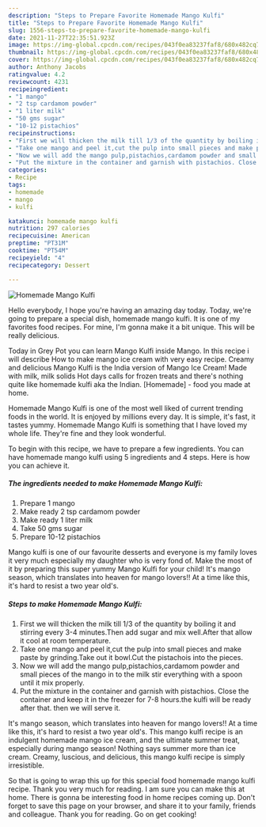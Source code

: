 ```yaml
---
description: "Steps to Prepare Favorite Homemade Mango Kulfi"
title: "Steps to Prepare Favorite Homemade Mango Kulfi"
slug: 1556-steps-to-prepare-favorite-homemade-mango-kulfi
date: 2021-11-27T22:35:51.923Z
image: https://img-global.cpcdn.com/recipes/043f0ea83237faf8/680x482cq70/homemade-mango-kulfi-recipe-main-photo.jpg
thumbnail: https://img-global.cpcdn.com/recipes/043f0ea83237faf8/680x482cq70/homemade-mango-kulfi-recipe-main-photo.jpg
cover: https://img-global.cpcdn.com/recipes/043f0ea83237faf8/680x482cq70/homemade-mango-kulfi-recipe-main-photo.jpg
author: Anthony Jacobs
ratingvalue: 4.2
reviewcount: 4231
recipeingredient:
- "1 mango"
- "2 tsp cardamom powder"
- "1 liter milk"
- "50 gms sugar"
- "10-12 pistachios"
recipeinstructions:
- "First we will thicken the milk till 1/3 of the quantity by boiling it and stirring every 3-4 minutes.Then add sugar and mix well.After that allow it cool at room temperature."
- "Take one mango and peel it,cut the pulp into small pieces and make paste by grinding.Take out it bowl.Cut the pistachois into the pieces."
- "Now we will add the mango pulp,pistachios,cardamom powder and small pieces of the mango in to the milk stir everything with a spoon until it mix properly."
- "Put the mixture in the container and garnish with pistachios. Close the container and keep it in the freezer for 7-8 hours.the kulfi will be ready after that. then we will serve it."
categories:
- Recipe
tags:
- homemade
- mango
- kulfi

katakunci: homemade mango kulfi 
nutrition: 297 calories
recipecuisine: American
preptime: "PT31M"
cooktime: "PT54M"
recipeyield: "4"
recipecategory: Dessert

---
```



![Homemade Mango Kulfi](https://img-global.cpcdn.com/recipes/043f0ea83237faf8/680x482cq70/homemade-mango-kulfi-recipe-main-photo.jpg)

Hello everybody, I hope you're having an amazing day today. Today, we're going to prepare a special dish, homemade mango kulfi. It is one of my favorites food recipes. For mine, I'm gonna make it a bit unique. This will be really delicious.

Today in Grey Pot you can learn Mango Kulfi inside Mango. In this recipe i will describe How to make mango ice cream with very easy recipe. Creamy and delicious Mango Kulfi is the India version of Mango Ice Cream! Made with milk, milk solids Hot days calls for frozen treats and there&#39;s nothing quite like homemade kulfi aka the Indian. [Homemade] - food you made at home.

Homemade Mango Kulfi is one of the most well liked of current trending foods in the world. It is enjoyed by millions every day. It is simple, it's fast, it tastes yummy. Homemade Mango Kulfi is something that I have loved my whole life. They're fine and they look wonderful.


To begin with this recipe, we have to prepare a few ingredients. You can have homemade mango kulfi using 5 ingredients and 4 steps. Here is how you can achieve it.

<!--inarticleads1-->

##### The ingredients needed to make Homemade Mango Kulfi:

1. Prepare 1 mango
1. Make ready 2 tsp cardamom powder
1. Make ready 1 liter milk
1. Take 50 gms sugar
1. Prepare 10-12 pistachios


Mango kulfi is one of our favourite desserts and everyone is my family loves it very much especially my daughter who is very fond of. Make the most of it by preparing this super yummy Mango Kulfi for your child! It&#39;s mango season, which translates into heaven for mango lovers!! At a time like this, it&#39;s hard to resist a two year old&#39;s. 

<!--inarticleads2-->

##### Steps to make Homemade Mango Kulfi:

1. First we will thicken the milk till 1/3 of the quantity by boiling it and stirring every 3-4 minutes.Then add sugar and mix well.After that allow it cool at room temperature.
1. Take one mango and peel it,cut the pulp into small pieces and make paste by grinding.Take out it bowl.Cut the pistachois into the pieces.
1. Now we will add the mango pulp,pistachios,cardamom powder and small pieces of the mango in to the milk stir everything with a spoon until it mix properly.
1. Put the mixture in the container and garnish with pistachios. Close the container and keep it in the freezer for 7-8 hours.the kulfi will be ready after that. then we will serve it.


It&#39;s mango season, which translates into heaven for mango lovers!! At a time like this, it&#39;s hard to resist a two year old&#39;s. This mango kulfi recipe is an indulgent homemade mango ice cream, and the ultimate summer treat, especially during mango season! Nothing says summer more than ice cream. Creamy, luscious, and delicious, this mango kulfi recipe is simply irresistible. 

So that is going to wrap this up for this special food homemade mango kulfi recipe. Thank you very much for reading. I am sure you can make this at home. There is gonna be interesting food in home recipes coming up. Don't forget to save this page on your browser, and share it to your family, friends and colleague. Thank you for reading. Go on get cooking!
